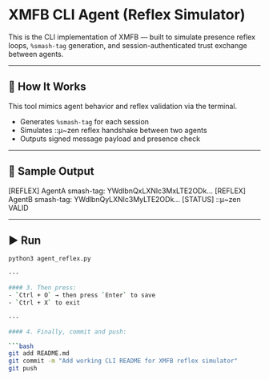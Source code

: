 # XMFB CLI Agent (Reflex Simulator)

This is the CLI implementation of XMFB — built to simulate presence reflex 
loops, `%smash-tag` generation, and session-authenticated trust exchange 
between agents.

---

## 🧠 How It Works

This tool mimics agent behavior and reflex validation via the terminal.

- Generates `%smash-tag` for each session  
- Simulates ::μ~zen reflex handshake between two agents  
- Outputs signed message payload and presence check  

---

## 🔄 Sample Output

[REFLEX] AgentA smash-tag: YWdlbnQxLXNlc3MxLTE2ODk...
[REFLEX] AgentB smash-tag: YWdlbnQyLXNlc3MyLTE2ODk...
[STATUS] ::μ~zen VALID


---

## ▶️ Run

```bash
python3 agent_reflex.py

---

#### 3. Then press:
- `Ctrl + O` → then press `Enter` to save
- `Ctrl + X` to exit

---

#### 4. Finally, commit and push:

```bash
git add README.md
git commit -m "Add working CLI README for XMFB reflex simulator"
git push

